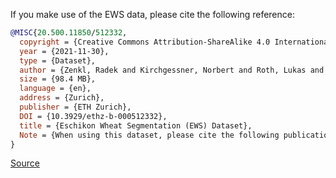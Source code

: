 If you make use of the EWS data, please cite the following reference:

```bibtex
@MISC{20.500.11850/512332,
  copyright = {Creative Commons Attribution-ShareAlike 4.0 International},
  year = {2021-11-30},
  type = {Dataset},
  author = {Zenkl, Radek and Kirchgessner, Norbert and Roth, Lukas and Hund, Andreas and Walter, Achim and Aasen, Helge},
  size = {98.4 MB},
  language = {en},
  address = {Zurich},
  publisher = {ETH Zurich},
  DOI = {10.3929/ethz-b-000512332},
  title = {Eschikon Wheat Segmentation (EWS) Dataset},
  Note = {When using this dataset, please cite the following publication https://doi.org/10.3389/fpls.2021.774068}
}
```

[Source](https://www.research-collection.ethz.ch/handle/20.500.11850/512332)